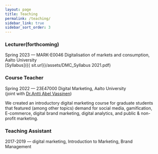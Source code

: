 ```yaml
---
layout: page
title: Teaching
permalink: /teaching/
sidebar_link: true
sidebar_sort_order: 3
---
```

### Lecturer(forthcoming)
Spring 2023 — MARK-E0046 Digitalisation of markets and consumption, Aalto University  
[Syllabus]({{ sit.url}}/assets/DMC_Syllabus 2021.pdf)  

### Course Teacher
Spring 2022 — 23E47000 Digital Marketing, Aalto University  
(joint with [Dr.Antti Abel Vassinen](https://www.anttiabel.com/))  

We created an introductory digital marketing course for graduate students that featured (among other topics) demand for social media, gamification, E-commerce, digital brand marketing, digital analytics, and public & non-profit marketing.

### Teaching Assistant
2017-2019 — digital marketing, Introduction to Marketing, Brand Management
